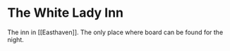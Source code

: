 # The White Lady Inn
The inn in [[Easthaven]]. The only place where board can be found for the night.